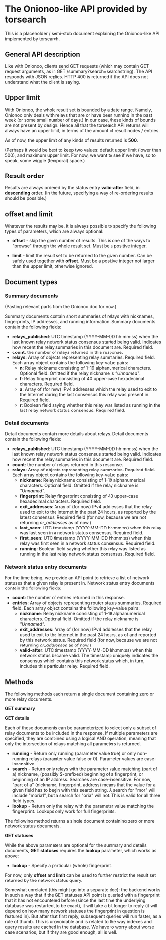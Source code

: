 # The Onionoo-like API provided by torsearch

This is a placeholder / semi-stub document explaining the Onionoo-like API implemented by torsearch.

## General API description

Like with Onionoo, clients send GET requests (which may contain GET request arguments, as in GET /summary?search=searchstring).
The API responds with JSON replies.
HTTP 400 is returned if the API does not understand what the client is saying.

## Upper limit

With Onionoo, the whole result set is bounded by a date range. Namely, Onionoo only deals with relays that are or have been running in the past week (or some small number of days.) In our case, these kinds of bounds are not present by design. Hence all that the torsearch API returns will always have an upper limit, in terms of the amount of result nodes / entries.

As of now, the upper limit of any kinds of results returned is **500**.

(Perhaps it would be best to keep two values: default upper limit (lower than 500), and maximum upper limit. For now, we want to see if we have, so to speak, some wiggle (temporal) space.)

## Result order

Results are always ordered by the status entry **valid-after** field, in **descending** order. (In the future, specifying a way of re-ordering results should be possible.)

## offset and limit

Whatever the results may be, it is always possible to specify the following types of parameters, which are always optional:

 - **offset** - skip the given number of results. This is one of the ways to "browse" through the whole result set.
   Must be a positive integer.

 - **limit** - limit the result set to be returned to the given number. Can be safely used together with **offset**.
   Must be a positive integer not larger than the upper limit, otherwise ignored.

## Document types

### Summary documents

(Pasting relevant parts from the Onionoo doc for now.)

Summary documents contain short summaries of relays with nicknames, fingerprints, IP addresses, and running information. Summary documents contain the following fields:

 - **relays_published**: UTC timestamp (YYYY-MM-DD hh:mm:ss) when the last known relay network status consensus started being valid. Indicates how recent the relay summaries in this document are. Required field.
 - **count**: the number of relays returned in this response.
 - **relays**: Array of objects representing relay summaries. Required field. Each array object contains the following key-value pairs:
   - **n**: Relay nickname consisting of 1-19 alphanumerical characters. Optional field. Omitted if the relay nickname is _"Unnamed"_.
   - **f**: Relay fingerprint consisting of 40 upper-case hexadecimal characters. Required field.
   - **a**: Array of (for now) IPv4 addresses which the relay used to exit to the Internet during the last consensus this relay was present in. Required field.
   - **r**:  Boolean field saying whether this relay was listed as running in the last relay network status consensus. Required field.

### Detail documents

Detail documents contain more details about relays. Detail documents contain the following fields:

 - **relays_published**: UTC timestamp (YYYY-MM-DD hh:mm:ss) when the last known relay network status consensus started being valid. Indicates how recent the relay summaries in this document are. Required field.
 - **count**: the number of relays returned in this response.
 - **relays**: Array of objects representing relay summaries. Required field. Each array object contains the following key-value pairs:
   - **nickname**: Relay nickname consisting of 1-19 alphanumerical characters. Optional field. Omitted if the relay nickname is _"Unnamed"_.
   - **fingerprint**: Relay fingerprint consisting of 40 upper-case hexadecimal characters. Required field.
   - **exit_addresses**: Array of (for now) IPv4 addresses that the relay used to exit to the Internet in the past 24 hours, as reported by the latest consensus. Required field (for now, because we are not returning *or_addresses* as of now.)
   - **last_seen**: UTC timestamp (YYYY-MM-DD hh:mm:ss) when this relay was last seen in a network status consensus. Required field.
   - **first_seen**: UTC timestamp (YYYY-MM-DD hh:mm:ss) when this relay was first seen in a network status consensus. Required field.
   - **running**: Boolean field saying whether this relay was listed as running in the last relay network status consensus. Required field.

### Network status entry documents

For the time being, we provide an API point to retrieve a list of network statuses that a given relay is present in. Network status entry documents contain the following fields:

 - **count**: the number of entries returned in this response.
 - **entries**: Array of objects representing router status summaries. Required field. Each array object contains the following key-value pairs:
   - **nickname**: Relay nickname consisting of 1-19 alphanumerical characters. Optional field. Omitted if the relay nickname is _"Unnamed"_.
   - **exit_addresses**: Array of (for now) IPv4 addresses that the relay used to exit to the Internet in the past 24 hours, as of and reported by this network status. Required field (for now, because we are not returning *or_addresses* as of now.)
   - **valid-after**: UTC timestamp (YYYY-MM-DD hh:mm:ss) when this network status became valid. The timestamp uniquely indicates the consensus which contains this network status which, in turn, includes this particular relay. Required field.

## Methods

The following methods each return a single document containing zero or more relay documents.

**GET summary**

**GET details**

Each of these documents can be parameterized to select only a subset of relay documents to be included in the response. If multiple parameters are specified, they are combined using a logical AND operation, meaning that only the intersection of relays matching all parameters is returned.

 - **running** - Return only running (parameter value true) or only non-running relays (paramter value false or 0). Parameter values are case-insensitive.
 - **search** - Return only relays with the parameter value matching (part of a) nickname, (possibly $-prefixed) beginning of a fingerprint, or beginning of an IP address. Searches are case-insensitive.
   For now, "part of a" (nickname, fingerprint, address) means that the value for a given field has to begin with this search string. A search for "mor" will include "moria1", but a search for "oria" will not. This is valid for all three field types.
 - **lookup** - Return only the relay with the parameter value matching the fingerprint. Lookups only work for full fingerprints.

The following method returns a single document containing zero or more network status documents.

**GET statuses**

While the above parameters are optional for the summary and details documents, **GET statuses** requires the **lookup** parameter, which works as above:

 - **lookup** - Specify a particular (whole) fingerprint.

For now, only **offset** and **limit** can be used to further restrict the result set returned by the network status query.

Somewhat unrelated (this might go into a separate doc): the backend works in such a way that if the GET statuses API point is queried with a fingerprint that it has not encountered before (since the last time the underlying database was restarted, to be exact), it will take a bit longer to reply (it will depend on how many network statuses the fingerprint in question is featured in). But after that first reply, subsequent queries will run faster, as a rule of thumb. This is unavoidable and is related to the way indexes and query results are cached in the database. We have to worry about worse case scenarios, but if they are good enough, all is well.
